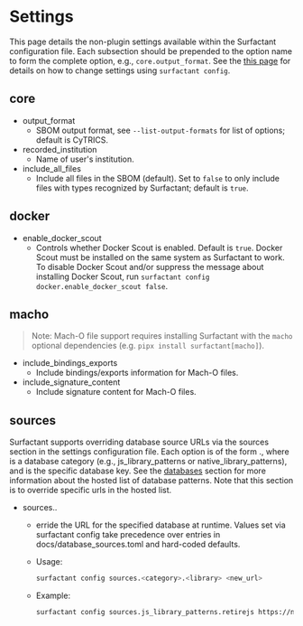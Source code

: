 # Settings

This page details the non-plugin settings available within the Surfactant configuration file.
Each subsection should be prepended to the option name to form the complete option, e.g., `core.output_format`.
See the [this page](configuration_files.md#settings-configuration-file) for details on how to change settings using `surfactant config`.

## core

- output_format
    - SBOM output format, see `--list-output-formats` for list of options; default is CyTRICS.
- recorded_institution
    - Name of user's institution.
- include_all_files
    - Include all files in the SBOM (default). Set to `false` to only include files with types recognized by Surfactant; default is `true`.

## docker

- enable_docker_scout
    - Controls whether Docker Scout is enabled. Default is `true`. Docker Scout must be installed on the same system as Surfactant to work. To disable Docker Scout and/or suppress the message about installing Docker Scout, run `surfactant config docker.enable_docker_scout false`.

## macho

> Note: Mach-O file support requires installing Surfactant with the `macho` optional dependencies (e.g. `pipx install surfactant[macho]`).

- include_bindings_exports
    - Include bindings/exports information for Mach-O files.
- include_signature_content
    - Include signature content for Mach-O files.

## sources

Surfactant supports overriding database source URLs via the sources section in the settings configuration file. Each option is of the form <category>.<library>, where <category> is a database category (e.g., js_library_patterns or native_library_patterns), and <library> is the specific database key. See the [databases](https://surfactant.readthedocs.io/en/latest/external_databases.html) section for more information about the hosted list of database patterns. Note that this section is to override specific urls in the hosted list.

- sources.<category>.<library>

    - erride the URL for the specified database at runtime. Values set via surfactant config take precedence over entries in docs/database_sources.toml and hard-coded defaults.

    - Usage:

        ```bash
        surfactant config sources.<category>.<library> <new_url>
        ```

    - Example:

        ```bash
        surfactant config sources.js_library_patterns.retirejs https://new-url.com
        ```
